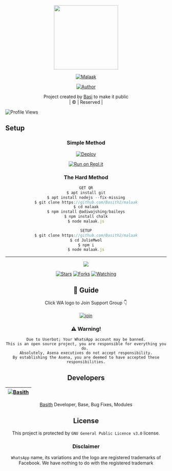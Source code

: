 
<div align="center">
  <img border-radius: 15px src="https://github.com/Basith2/malaak/blob/master/julie/Mlk.gif" width="200" height="200"/>
  <p align="center">
<a href="#"><img title="Malaak" src="https://img.shields.io/badge/Malaak-green?colorA=%23ff0000&colorB=%23017e40&style=for-the-badge"></a>
</p>
  <p align="center">
<a href="https://github.com/Basith2"><img title="Author" src="https://img.shields.io/badge/Author-basi-/malaak?color=blue&style=for-the-badge&logo=whatsapp"></a>
</p>
</div>
<p align="center">
Project created by <a href="https://github.com/Basith2">Basi</a> to make it public
    <br>
       | © |
        Reserved |
    <br> 
</p>

![Profile Views](https://hits.seeyoufarm.com/api/count/incr/badge.svg?url=https://github.com/Basith2/malaak&title=Profile%20Views)

## Setup
<div align="center">

  ### Simple Method
  
[![Deploy](https://www.herokucdn.com/deploy/button.svg)](https://heroku.com/deploy?template=https://github.com/farhan-dqz/Julie-Mwol) 
  
[![Run on Repl.it](https://repl.it/badge/github/quiec/whatsAlfa)](https://replit.com/@Basith2/Malaak?v=1)
  
### The Hard Method
```js
GET QR
$ apt install git
$ apt install nodejs --fix-missing
$ git clone https://github.com/Basith2/malaak
$ cd malaak
$ npm install @adiwajshing/baileys
$ npm install chalk
$ node malaak.js
```
      
```js
SETUP
$ git clone https://github.com/Basith2/malaak
$ cd JulieMwol
$ npm i
$ node malaak.js
```

----

  <p align="center">
  <a href="httsp://github.com/Basith2/malaak">
    
<a href="https://github.com/Basith2/followers">
<img src="https://img.shields.io/github/repo-size/Basith2/malaak?color=green&label=Repo%20total%20size&style=plastic">
<p align="center">
<a href="https://github.com/Basith2/followers"
<img title="Followers" src="https://img.shields.io/github/followers/Basith2?color=blue&style=flat-square"></a>
<a href="https://github.com/Basith2/malaak/stargazers/"><img title="Stars" src="https://img.shields.io/github/stars/Basith2/malaak?color=blue&style=flat-square"></a>
<a href="https://github.com/Basith2/malaak/network/members"><img title="Forks" src="https://img.shields.io/github/forks/Basith2/malaak?color=blue&style=flat-square"></a>
<a href="https://github.com/Basith2/malaak/watchers"><img title="Watching" src="https://img.shields.io/github/watchers/Basith2/malaak?label=Watchers&color=blue&style=flat-square"></a>
</p>

## 📢 Guide
Click WA logo to Join Support Group 👇
    <br>
<br>
  [![join](https://github.com/Alien-alfa/PublicBot/blob/main/wlogo.svg.png)](https://chat.whatsapp.com/GyR4376DREQJu1z1oThoMu)
  <div align="center">
       
  </div>
    
### ⚠️ Warning! 
```
Due to Userbot; Your WhatsApp account may be banned.
This is an open source project, you are responsible for everything you do. 
Absolutely, Asena executives do not accept responsibility.
By establishing the Asena, you are deemed to have accepted these responsibilities.
```

## Developers
  <div align="center">
    
  [![Basith](https://github.com/Basith2.png?size=100)](https://github.com/Basith2) |
|---|
[Basith](https://github.com/Basith2)
Developer, Base, Bug Fixes, Modules
  </div>
    


## License
This project is protected by `GNU General Public Licence v3.0` license.

### Disclaimer
`WhatsApp` name, its variations and the logo are registered trademarks of Facebook. We have nothing to do with the registered trademark
